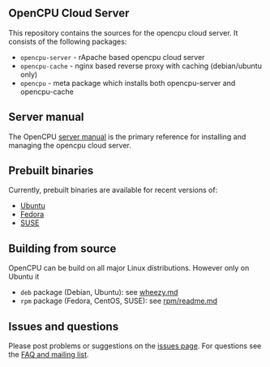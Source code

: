 OpenCPU Cloud Server
--------------------

This repository contains the sources for the opencpu cloud server. It consists of the following packages:

 * `opencpu-server` - rApache based opencpu cloud server
 * `opencpu-cache` - nginx based reverse proxy with caching (debian/ubuntu only)
 * `opencpu` - meta package which installs both opencpu-server and opencpu-cache

## Server manual

The OpenCPU [server manual](http://jeroenooms.github.com/opencpu-manual/opencpu-server.pdf) is the primary reference for installing and managing the opencpu cloud server.

## Prebuilt binaries

Currently, prebuilt binaries are available for recent versions of:

 - [Ubuntu](https://www.opencpu.org/download.html)
 - [Fedora](http://software.opensuse.org/download.html?project=home:jeroenooms:opencpu-1.4&package=opencpu)
 - [SUSE](http://software.opensuse.org/download.html?project=home:jeroenooms:opencpu-1.4&package=opencpu)

## Building from source

OpenCPU can be build on all major Linux distributions. However only on Ubuntu it

 - `deb` package (Debian, Ubuntu): see [wheezy.md](wheezy.md)
 - `rpm` package (Fedora, CentOS, SUSE): see [rpm/readme.md](rpm/readme.md)

## Issues and questions

Please post problems or suggestions on the [issues page](https://github.com/jeroenooms/opencpu/issues). For questions see the [FAQ and mailing list](https://www.opencpu.org/faq.html).